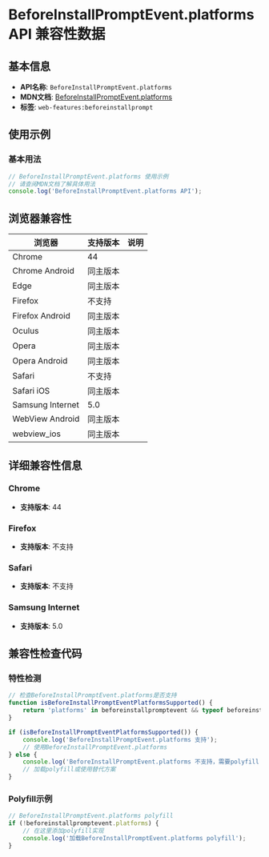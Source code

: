 # BeforeInstallPromptEvent.platforms API 兼容性数据

## 基本信息

- **API名称**: `BeforeInstallPromptEvent.platforms`
- **MDN文档**: [BeforeInstallPromptEvent.platforms](https://developer.mozilla.org/docs/Web/API/BeforeInstallPromptEvent/platforms)
- **标签**: `web-features:beforeinstallprompt`

## 使用示例

### 基本用法

```javascript
// BeforeInstallPromptEvent.platforms 使用示例
// 请查阅MDN文档了解具体用法
console.log('BeforeInstallPromptEvent.platforms API');
```

## 浏览器兼容性

| 浏览器 | 支持版本 | 说明 |
|--------|----------|------|
| Chrome | 44 |  |
| Chrome Android | 同主版本 |  |
| Edge | 同主版本 |  |
| Firefox | 不支持 |  |
| Firefox Android | 同主版本 |  |
| Oculus | 同主版本 |  |
| Opera | 同主版本 |  |
| Opera Android | 同主版本 |  |
| Safari | 不支持 |  |
| Safari iOS | 同主版本 |  |
| Samsung Internet | 5.0 |  |
| WebView Android | 同主版本 |  |
| webview_ios | 同主版本 |  |

## 详细兼容性信息

### Chrome

- **支持版本**: 44

### Firefox

- **支持版本**: 不支持

### Safari

- **支持版本**: 不支持

### Samsung Internet

- **支持版本**: 5.0

## 兼容性检查代码

### 特性检测

```javascript
// 检查BeforeInstallPromptEvent.platforms是否支持
function isBeforeInstallPromptEventPlatformsSupported() {
    return 'platforms' in beforeinstallpromptevent && typeof beforeinstallpromptevent.platforms === 'function';
}

if (isBeforeInstallPromptEventPlatformsSupported()) {
    console.log('BeforeInstallPromptEvent.platforms 支持');
    // 使用BeforeInstallPromptEvent.platforms
} else {
    console.log('BeforeInstallPromptEvent.platforms 不支持，需要polyfill');
    // 加载polyfill或使用替代方案
}
```

### Polyfill示例

```javascript
// BeforeInstallPromptEvent.platforms polyfill
if (!beforeinstallpromptevent.platforms) {
    // 在这里添加polyfill实现
    console.log('加载BeforeInstallPromptEvent.platforms polyfill');
}
```

